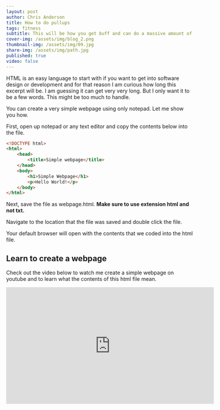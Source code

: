 ```yaml
---
layout: post
author: Chris Anderson
title: How to do pullups
tags: fitness
subtitle: This will be how you get buff and can do a massive amount of pushups and be ripped all day.
cover-img: /assets/img/blog_2.png
thumbnail-img: /assets/img/09.jpg
share-img: /assets/img/path.jpg
published: true
video: false
---
```


HTML is an easy language to start with if you want to get into software design or development and for that reason I am curious how long this excerpt will be. I am guessing it can get very very long. But I only want it to be a few words. This might be too much to handle.

You can create a very simple webpage using only notepad. Let me show you how.

First, open up notepad or any text editor and copy the contents below into the file.

```html
<!DOCTYPE html>
<html>
    <head>
        <title>Simple webpage</title>
    </head>
    <body>
        <h1>Simple Webpage</h1>
        <p>Hello World!</p>
    </body>    
</html>
```

Next, save the file as webpage.html. **Make sure to use extension html and not txt.**

Navigate to the location that the file was saved and double click the file.

Your default browser will open with the contents that we coded into the html file.

## Learn to create a webpage 

Check out the video below to watch me create a simple webpage on youtube and to learn what the contents of this html file mean.


<div class="iframe-container">
<iframe width="560" height="315" src="https://www.youtube.com/embed/QsR7uAVTtSg" title="YouTube video player" frameborder="0" allow="accelerometer; autoplay; clipboard-write; encrypted-media; gyroscope; picture-in-picture" allowfullscreen></iframe>
</div>




